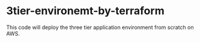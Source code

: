 # 3tier-environemt-by-terraform
This code will deploy the three tier application environment from scratch on AWS.
